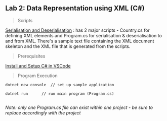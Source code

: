 ## Lab 2: Data Representation using XML (C#)

> Scripts

[Serialisation and Deserialisation](https://github.com/AllanVikiru/DistributedObjectsWebServices/tree/xml/Serialisation%20And%20Deserialisation) : has 2 major scripts - Country.cs for defining XML elements and Program.cs for serialisation & deserialisation to and from XML. There's a sample text file containing the XML document skeleton and the XML file that is generated from the scripts.
  
  
> Prerequisites

[Install and Setup C# in VSCode](https://www.youtube.com/watch?v=Y7GMBmd1EAk) 


> Program Execution

```
dotnet new console  // set up sample application

dotnet run      // run main program (Program.cs) 
             
```
*Note: only one Program.cs file can exist within one project - be sure to replace accordingly with the project*

